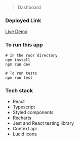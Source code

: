 > Dashboard

### Deployed Link  
[Live Demo](https://679a4c3daba2a2008c71d2e9--eclectic-starship-62290a.netlify.app/)  

### To run this app

```
# In the roor directory
npm install
npm run dev

# To run tests
npm run test
```

### Tech stack
- React
- Typescript
- Styled components
- Recharts
- Jest and React testing library
- Context api
- Lucid icons